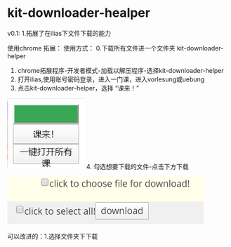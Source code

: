 # kit-downloader-healper
v0.1:
1.拓展了在ilias下文件下载的能力


使用chrome 拓展：
使用方式：
0.下载所有文件进一个文件夹 kit-downloader-helper
1. chrome拓展程序-开发者模式-加载以解压程序-选择kit-downloader-helper
2. 打开ilias,使用账号密码登录，进入一门课，进入vorlesung或uebung
3. 点击kit-downloader-helper，选择 “课来！”

![](/1.png)
4. 勾选想要下载的文件-点击下方下载
>
![](/2.png)

可以改进的：1.选择文件夹下下载
